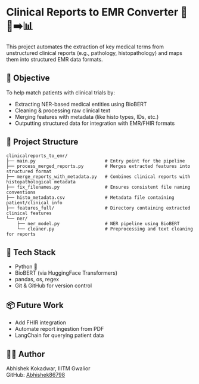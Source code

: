 # Clinical Reports to EMR Converter 🏥📄➡️📊

This project automates the extraction of key medical terms from unstructured clinical reports (e.g., pathology, histopathology) and maps them into structured EMR data formats.

## 🔬 Objective

To help match patients with clinical trials by:
- Extracting NER-based medical entities using BioBERT
- Cleaning & processing raw clinical text
- Merging features with metadata (like histo types, IDs, etc.)
- Outputting structured data for integration with EMR/FHIR formats

## 📁 Project Structure

```
clinicalreports_to_emr/
├── main.py                          # Entry point for the pipeline
├── process_merged_reports.py        # Merges extracted features into structured format
├── merge_reports_with_metadata.py   # Combines clinical reports with histopathological metadata
├── fix_filenames.py                 # Ensures consistent file naming conventions
├── histo_metadata.csv               # Metadata file containing patient/clinical info
├── features_full/                   # Directory containing extracted clinical features
└── ner/
    ├── ner_model.py                 # NER pipeline using BioBERT
    └── cleaner.py                   # Preprocessing and text cleaning for reports
```



## 🔧 Tech Stack

- Python 🐍
- BioBERT (via HuggingFace Transformers)
- pandas, os, regex
- Git & GitHub for version control

## 📦 Future Work

- Add FHIR integration
- Automate report ingestion from PDF
- LangChain for querying patient data

## 👨‍💻 Author

Abhishek Kokadwar, IIITM Gwalior  
GitHub: [Abhishek86798](https://github.com/Abhishek86798)

